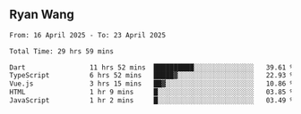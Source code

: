 ## Ryan Wang

<!--START_SECTION:waka-->

```txt
From: 16 April 2025 - To: 23 April 2025

Total Time: 29 hrs 59 mins

Dart                11 hrs 52 mins  ██████████░░░░░░░░░░░░░░░   39.61 %
TypeScript          6 hrs 52 mins   █████▓░░░░░░░░░░░░░░░░░░░   22.93 %
Vue.js              3 hrs 15 mins   ██▓░░░░░░░░░░░░░░░░░░░░░░   10.86 %
HTML                1 hr 9 mins     █░░░░░░░░░░░░░░░░░░░░░░░░   03.85 %
JavaScript          1 hr 2 mins     █░░░░░░░░░░░░░░░░░░░░░░░░   03.49 %
```

<!--END_SECTION:waka-->
